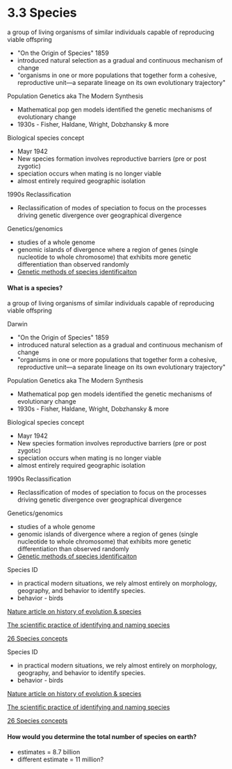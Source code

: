 # 3.3 Species

a group of living organisms of similar individuals capable of reproducing viable offspring

* "On the Origin of Species" 1859
* introduced natural selection as a gradual and continuous mechanism of change&#x20;
* "organisms in one or more populations that together form a cohesive, reproductive unit—a separate lineage on its own evolutionary trajectory"&#x20;

Population Genetics aka The Modern Synthesis &#x20;

* Mathematical pop gen models identified the genetic mechanisms of evolutionary change&#x20;
* 1930s - Fisher, Haldane, Wright, Dobzhansky & more&#x20;

Biological species concept

* Mayr 1942
* New species formation involves reproductive barriers (pre or post zygotic)&#x20;
* speciation occurs when mating is no longer viable&#x20;
* almost entirely required geographic isolation&#x20;

1990s Reclassification&#x20;

* Reclassification of modes of speciation to focus on the processes driving genetic divergence over geographical divergence

Genetics/genomics

* studies of a whole genome&#x20;
* genomic islands of divergence where a region of genes (single nucleotide to whole chromosome) that exhibits more genetic differentiation than observed randomly&#x20;
* [Genetic methods of species identificaiton ](https://dna-surveillance.auckland.ac.nz/hros001/Science.html)

#### What is a species?

a group of living organisms of similar individuals capable of reproducing viable offspring

Darwin&#x20;

* "On the Origin of Species" 1859
* introduced natural selection as a gradual and continuous mechanism of change&#x20;
* "organisms in one or more populations that together form a cohesive, reproductive unit—a separate lineage on its own evolutionary trajectory"&#x20;

Population Genetics aka The Modern Synthesis &#x20;

* Mathematical pop gen models identified the genetic mechanisms of evolutionary change&#x20;
* 1930s - Fisher, Haldane, Wright, Dobzhansky & more&#x20;

Biological species concept

* Mayr 1942
* New species formation involves reproductive barriers (pre or post zygotic)&#x20;
* speciation occurs when mating is no longer viable&#x20;
* almost entirely required geographic isolation&#x20;

1990s Reclassification&#x20;

* Reclassification of modes of speciation to focus on the processes driving genetic divergence over geographical divergence

Genetics/genomics

* studies of a whole genome&#x20;
* genomic islands of divergence where a region of genes (single nucleotide to whole chromosome) that exhibits more genetic differentiation than observed randomly&#x20;
* [Genetic methods of species identificaiton ](https://dna-surveillance.auckland.ac.nz/hros001/Science.html)

Species ID

* in practical modern situations, we rely almost entirely on morphology, geography, and behavior to identify species.&#x20;
* behavior - birds&#x20;

[Nature article on history of evolution & species](https://www.nature.com/scitable/knowledge/library/speciation-the-origin-of-new-species-26230527/)&#x20;

[The scientific practice of identifying and naming species ](https://phys.org/news/2015-06-scientific-species.html)

[26 Species concepts](https://researchdata.museum.vic.gov.au/forum/wilkins\_species\_table.pdf)&#x20;

Species ID

* in practical modern situations, we rely almost entirely on morphology, geography, and behavior to identify species.&#x20;
* behavior - birds&#x20;

[Nature article on history of evolution & species](https://www.nature.com/scitable/knowledge/library/speciation-the-origin-of-new-species-26230527/)&#x20;

[The scientific practice of identifying and naming species ](https://phys.org/news/2015-06-scientific-species.html)

[26 Species concepts](https://researchdata.museum.vic.gov.au/forum/wilkins\_species\_table.pdf)&#x20;

#### How would you determine the total number of species on earth?&#x20;

* estimates = 8.7 billion&#x20;
* different estimate = 11 million?&#x20;
